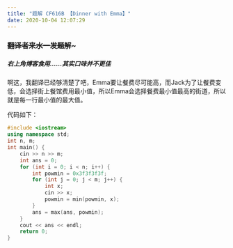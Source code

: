 ```yaml
---
title: "题解 CF616B 【Dinner with Emma】"
date: 2020-10-04 12:07:29
---
```


### ~~翻译者来水一发题解~~~

##### 右上角博客食用……其实口味并不更佳

啊这，我翻译已经够清楚了吧，Emma要让餐费尽可能高，而Jack为了让餐费变低，会选择街上餐馆费用最小值，所以Emma会选择餐费最小值最高的街道，所以就是每一行最小值的最大值。

代码如下：
```cpp
#include <iostream>
using namespace std;
int n, m;
int main() {
    cin >> n >> m;
    int ans = 0;
    for (int i = 0; i < n; i++) {
        int powmin = 0x3f3f3f3f;
        for (int j = 0; j < m; j++) {
            int x;
            cin >> x;
            powmin = min(powmin, x);
        }
        ans = max(ans, powmin);
    }
    cout << ans << endl;
    return 0;
}
```